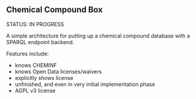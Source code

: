 Chemical Compound Box
---------------------

STATUS: IN PROGRESS

A simple architecture for putting up a chemical compound database with a SPARQL endpoint backend.

Features include:

- knows CHEMINF
- knows Open Data licenses/waivers
- explicitly shows license
- unfinished, and even in very initial implementation phase
- AGPL v3 license
